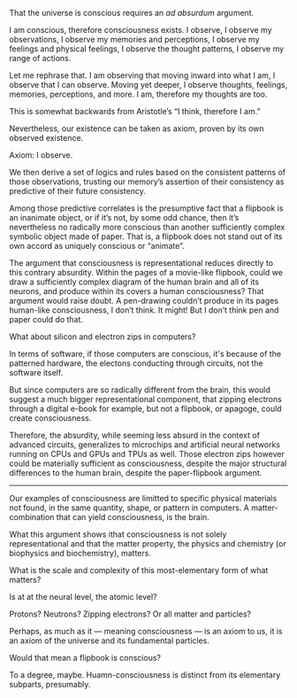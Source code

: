 That the universe is conscious requires an *ad absurdum* argument.

I am conscious, therefore consciousness exists. I observe, I observe my observations, I observe my memories and perceptions, I observe my feelings and physical feelings, I observe the thought patterns, I observe my range of actions.

Let me rephrase that. I am observing that moving inward into what I am, I observe that I can observe. Moving yet deeper, I observe thoughts, feelings, memories, perceptions, and more. I am, therefore my thoughts are too.

This is somewhat backwards from Aristotle’s “I think, therefore I am.”

Nevertheless, our existence can be taken as axiom, proven by its own observed existence.

Axiom: I observe.

We then derive a set of logics and rules based on the consistent patterns of those observations, trusting our memory’s assertion of their consistency as predictive of their future consistency.

Among those predictive correlates is the presumptive fact that a flipbook is an inanimate object, or if it’s not, by some odd chance, then it’s nevertheless no radically more conscious than another sufficiently complex symbolic object made of paper. That is, a flipbook does not stand out of its own accord as uniquely conscious or “animate”. 

The argument that consciousness is representational reduces directly to this contrary absurdity. Within the pages of a movie-like flipbook, could we draw a sufficiently complex diagram of the human brain and all of its neurons, and produce within its covers a human consciousness? That argument would raise doubt. A pen-drawing couldn’t produce in its pages human-like consciousness, I don’t think. It might! But I don’t think pen and paper could do that. 

What about silicon and electron zips in computers?

In terms of software, if those computers are conscious, it's because of the patterned hardware, the electons conducting through circuits, not the software itself.

But since computers are so radically different from the brain, this would suggest a much bigger representational component, that zipping electrons through a digital e-book for example, but not a flipbook, or apagoge, could create consciousness. 

Therefore, the absurdity, while seeming less absurd in the context of advanced circuits, generalizes to microchips and artificial neural networks running on CPUs and GPUs and TPUs as well. Those electron zips however could be materially sufficient as consciousness, despite the major structural differences to the human brain, despite the paper-flipbook argument.

---

Our examples of consciousness are limitted to specific physical materials not found, in the same quantity, shape, or pattern in computers. A matter-combination that can yield consciousness, is the brain. 

What this argument shows ithat consciousness is not solely representational and that the matter property, the physics and chemistry (or biophysics and biochemistry), matters.

What is the scale and complexity of this most-elementary form of what matters?

Is at at the neural level, the atomic level?

Protons? Neutrons? Zipping electrons? Or all matter and particles?

Perhaps, as much as it — meaning consciousness — is an axiom to us, it is an axiom of the universe and its fundamental particles.

Would that mean a flipbook is conscious?

To a degree, maybe. Huamn-consciousness is distinct from its elementary subparts, presumably.
